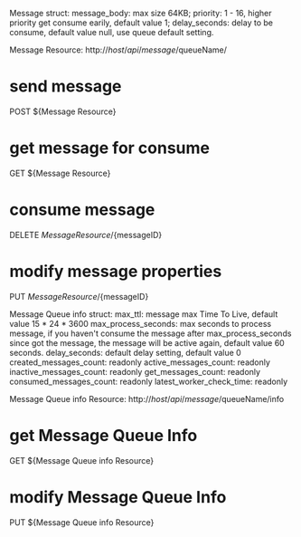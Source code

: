 Message struct:
  message_body: max size 64KB;
  priority: 1 - 16, higher priority get consume earily, default value 1;
  delay_seconds: delay to be consume, default value null, use queue default setting.

Message Resource: http://$host/api/message/$queueName/

# send message
POST ${Message Resource}

# get message for consume
GET ${Message Resource}

# consume message
DELETE ${Message Resource}/${messageID}

# modify message properties
PUT ${Message Resource}/${messageID}


Message Queue info struct:
  max_ttl: message max Time To Live, default value 15 * 24 * 3600
  max_process_seconds: max seconds to process message, if you haven't consume the message after max_process_seconds since got the message, the message will be active again, default value 60 seconds.
  delay_seconds: default delay setting, default value 0
  created_messages_count: readonly
  active_messages_count: readonly
  inactive_messages_count: readonly
  get_messages_count: readonly
  consumed_messages_count: readonly
  latest_worker_check_time: readonly

Message Queue info Resource: http://$host/api/message/$queueName/info

# get Message Queue Info
GET  ${Message Queue info Resource}

# modify Message Queue Info
PUT  ${Message Queue info Resource}
